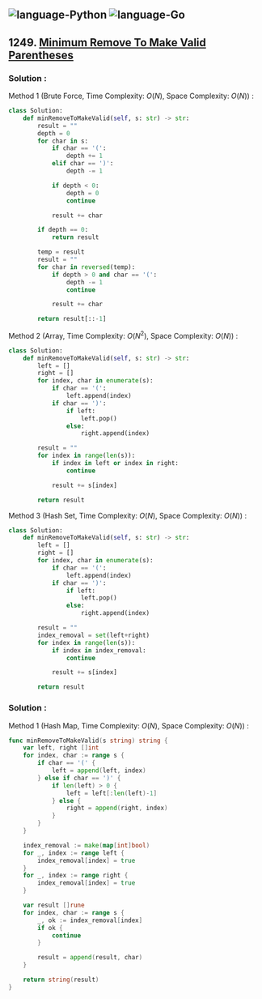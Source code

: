 ![language-Python](https://img.shields.io/badge/Python-ffd43b?style=for-the-badge&logo=PYTHON)
![language-Go](https://img.shields.io/badge/Go-00add8?style=for-the-badge&logo=GO&logoColor=white)
---

## 1249. [Minimum Remove To Make Valid Parentheses](https://leetcode.com/problems/minimum-remove-to-make-valid-parentheses)

### Solution :

Method 1 (Brute Force, Time Complexity: $O(N)$, Space Complexity: $O(N)$) :
```python
class Solution:
    def minRemoveToMakeValid(self, s: str) -> str:
        result = ""
        depth = 0
        for char in s:
            if char == '(':
                depth += 1
            elif char == ')':
                depth -= 1

            if depth < 0:
                depth = 0
                continue

            result += char

        if depth == 0:
            return result

        temp = result
        result = ""
        for char in reversed(temp):
            if depth > 0 and char == '(':
                depth -= 1
                continue

            result += char

        return result[::-1]
```

Method 2 (Array, Time Complexity: $O(N^2)$, Space Complexity: $O(N)$) :
```python
class Solution:
    def minRemoveToMakeValid(self, s: str) -> str:
        left = []
        right = []
        for index, char in enumerate(s):
            if char == '(':
                left.append(index)
            if char == ')':
                if left:
                    left.pop()
                else:
                    right.append(index)

        result = ""
        for index in range(len(s)):
            if index in left or index in right:
                continue

            result += s[index]

        return result
```

Method 3 (Hash Set, Time Complexity: $O(N)$, Space Complexity: $O(N)$) :
```python
class Solution:
    def minRemoveToMakeValid(self, s: str) -> str:
        left = []
        right = []
        for index, char in enumerate(s):
            if char == '(':
                left.append(index)
            if char == ')':
                if left:
                    left.pop()
                else:
                    right.append(index)

        result = ""
        index_removal = set(left+right)
        for index in range(len(s)):
            if index in index_removal:
                continue

            result += s[index]

        return result
```

### Solution :

Method 1 (Hash Map, Time Complexity: $O(N)$, Space Complexity: $O(N)$) :
```go
func minRemoveToMakeValid(s string) string {
    var left, right []int
    for index, char := range s {
        if char == '(' {
            left = append(left, index)
        } else if char == ')' {
            if len(left) > 0 {
                left = left[:len(left)-1]
            } else {
                right = append(right, index)
            }
        }
    }

    index_removal := make(map[int]bool)
    for _, index := range left {
        index_removal[index] = true
    }
    for _, index := range right {
        index_removal[index] = true
    }

    var result []rune
    for index, char := range s {
        _, ok := index_removal[index]
        if ok {
            continue
        }

        result = append(result, char)
    }

    return string(result)
}
```
